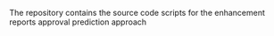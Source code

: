 
The repository contains the source code scripts for the enhancement reports approval prediction approach






